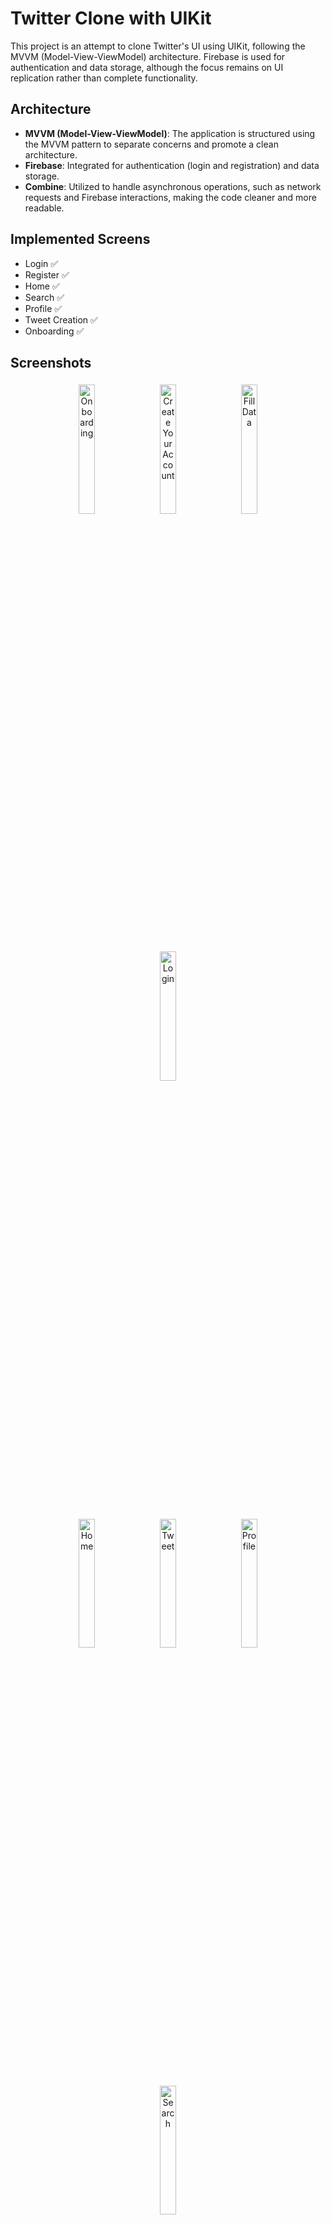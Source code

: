 # Twitter Clone with UIKit

This project is an attempt to clone Twitter's UI using UIKit, following the MVVM (Model-View-ViewModel) architecture. Firebase is used for authentication and data storage, although the focus remains on UI replication rather than complete functionality.

## Architecture
- **MVVM (Model-View-ViewModel)**: The application is structured using the MVVM pattern to separate concerns and promote a clean architecture.
- **Firebase**: Integrated for authentication (login and registration) and data storage.
- **Combine**: Utilized to handle asynchronous operations, such as network requests and Firebase interactions, making the code cleaner and more readable.

## Implemented Screens
- Login ✅
- Register ✅
- Home ✅
- Search ✅
- Profile ✅
- Tweet Creation ✅
- Onboarding ✅

## Screenshots
<div align="center">
    <img src="https://github.com/user-attachments/assets/ba7063bb-c8de-4e5a-b095-f815eb7a723c" alt="Onboarding" width="23%" style="margin: 1%;">
    <img src="https://github.com/user-attachments/assets/1f509c74-8960-488e-a935-7887f2a8bdb8" alt="Create Your Account" width="23%" style="margin: 1%;">
    <img src="https://github.com/user-attachments/assets/841dfd9b-c288-4093-bd81-27b28ca05e06" alt="Fill Data" width="23%" style="margin: 1%;">
    <img src="https://github.com/user-attachments/assets/184a6617-fc8b-4cde-b2e1-4722cd105663" alt="Login" width="23%" style="margin: 1%;">
</div>
<div align="center">
    <img src="https://github.com/user-attachments/assets/327a4003-e36d-497b-9b8d-3ebc0dd6e69f" alt="Home" width="23%" style="margin: 1%;">
    <img src="https://github.com/user-attachments/assets/c09d9ca6-937c-44ea-ac41-8b5e5403016b" alt="Tweet" width="23%" style="margin: 1%;">
    <img src="https://github.com/user-attachments/assets/711e0fec-bd66-4a49-8323-9abe62273d09" alt="Profile" width="23%" style="margin: 1%;">
    <img src="https://github.com/user-attachments/assets/72a6bce8-5844-4713-aed4-024152a26443" alt="Search" width="23%" style="margin: 1%;">
</div>
<div align="center">
    <img src="https://github.com/user-attachments/assets/b176ebc8-83eb-405f-8f03-2715e20acab9" alt="Search Profile" width="23%" style="margin: 1%;">
</div>

## Future Enhancements
Consider adding more functionality to closely replicate Twitter’s features and improve user interaction.
